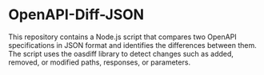 # OpenAPI-Diff-JSON
This repository contains a Node.js script that compares two OpenAPI specifications in JSON format and identifies the differences between them. The script uses the oasdiff library to detect changes such as added, removed, or modified paths, responses, or parameters.
